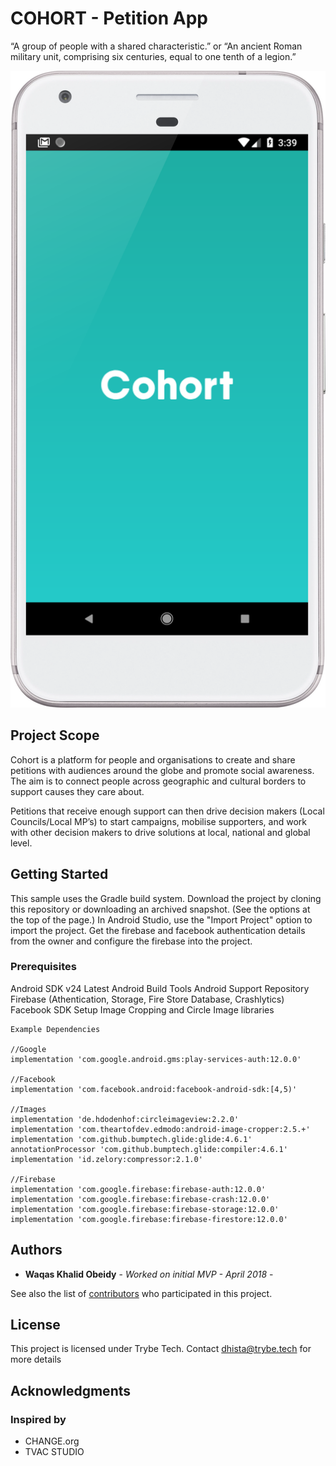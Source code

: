 # COHORT - Petition App

“A group of people with a shared characteristic.”
or
“An ancient Roman military unit, comprising six centuries, equal to one tenth of a legion.”

![alt tag](https://github.com/justinwkUKM/TrybePetitionApp/blob/master/ScreenShots/splash.png "Description: Android Splash")

## Project Scope
Cohort is a platform for people and organisations to create and share petitions with audiences around the globe and promote social awareness. The aim is to connect people across geographic and cultural borders to support causes they care about.

Petitions that receive enough support can then drive decision makers (Local Councils/Local MP’s) to start campaigns, mobilise supporters, and work with other decision makers to drive solutions at local, national and global level.

## Getting Started
This sample uses the Gradle build system.
Download the project by cloning this repository or downloading an archived snapshot. (See the options at the top of the page.)
In Android Studio, use the "Import Project" option to import the project.
Get the firebase and facebook authentication details from the owner and configure the firebase into the project.

### Prerequisites
Android SDK v24
Latest Android Build Tools
Android Support Repository
Firebase (Athentication, Storage, Fire Store Database, Crashlytics)
Facebook SDK 
Setup Image Cropping and Circle Image libraries

```
Example Dependencies

//Google
implementation 'com.google.android.gms:play-services-auth:12.0.0'

//Facebook
implementation 'com.facebook.android:facebook-android-sdk:[4,5)'

//Images
implementation 'de.hdodenhof:circleimageview:2.2.0'
implementation 'com.theartofdev.edmodo:android-image-cropper:2.5.+'
implementation 'com.github.bumptech.glide:glide:4.6.1'
annotationProcessor 'com.github.bumptech.glide:compiler:4.6.1'
implementation 'id.zelory:compressor:2.1.0'

//Firebase
implementation 'com.google.firebase:firebase-auth:12.0.0'
implementation 'com.google.firebase:firebase-crash:12.0.0'
implementation 'com.google.firebase:firebase-storage:12.0.0'
implementation 'com.google.firebase:firebase-firestore:12.0.0'

```

## Authors

* **Waqas Khalid Obeidy** - *Worked on initial MVP - April 2018* - 

See also the list of [contributors](justinwkUKM/TrybePetitionApp/graphs/contributors) who participated in this project.

## License

This project is licensed under Trybe Tech. Contact dhista@trybe.tech for more details

## Acknowledgments
### Inspired by
* CHANGE.org
* TVAC STUDIO


